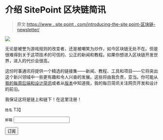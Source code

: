 # 介绍 SitePoint 区块链简讯

> 原文:[https://www . site point . com/introducing-the-site point-区块链-newsletter/](https://www.sitepoint.com/introducing-the-sitepoint-blockchain-newsletter/)

![](../Images/42c854bb9c7c5e2106c80570ea43a212.png)

无论是被誉为游戏规则的改变者，还是被嘲笑为炒作，如今区块链无处不在。但是很难得到关于这项技术的可信的、公正的新闻和教程。如果你想进入区块链开发世界，进入的代价会很高。

这份时事通讯将提供一个精选的链接集——新闻、教程、工具和项目——它将突出这个新兴领域中一些更有趣和令人兴奋的发展。这些将由我负责，亚当。你可能从[我的每周后端和设计简讯](https://www.sitepoint.com/newsletter/)或者从[版本](https://versioning.substack.com/)中知道我，我的每日简讯关注网页开发和设计的前沿。

我保证这将是链上和链下！在这里注册！

<form id="subForm" class="js-cm-form" action="https://www.createsend.com/t/subscribeerror?description=" method="post" data-id="191722FC90141D02184CB1B62AB3DC262D067D16D128E1D8B7C54D745DAB9FDE455870820DFD98D6FAF946DD053F2828AE6797993604B0CA73EBB465D48BBC1B">

<label for="fieldName" style="font-size:85%">姓名</label>
T3】

<label for="fieldEmail" style="font-size:85%">邮箱</label>
<input id="fieldEmail" class="js-cm-email-input" name="cm-gtuydu-gtuydu" type="email" required="">

<button class="js-cm-submit-button" type="submit">订阅</button>

</form>